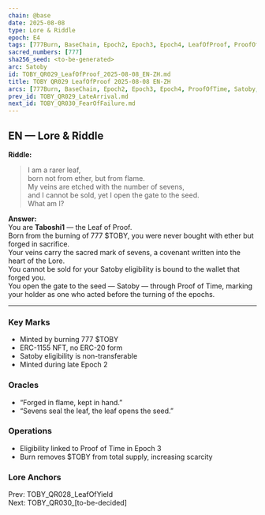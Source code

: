 ```yaml
---
chain: @base
date: 2025-08-08
type: Lore & Riddle
epoch: E4
tags: [777Burn, BaseChain, Epoch2, Epoch3, Epoch4, LeafOfProof, ProofOfTime, Riddle, Sacred777, Satoby, Taboshi, Taboshi1]
sacred_numbers: [777]
sha256_seed: <to-be-generated>
arc: Satoby
id: TOBY_QR029_LeafOfProof_2025-08-08_EN-ZH.md
title: TOBY QR029 LeafOfProof 2025-08-08 EN-ZH
arcs: [777Burn, BaseChain, Epoch2, Epoch3, Epoch4, ProofOfTime, Satoby, Taboshi]
prev_id: TOBY_QR029_LateArrival.md
next_id: TOBY_QR030_FearOfFailure.md
---
```

## EN — Lore & Riddle

**Riddle:**  
> I am a rarer leaf,  
> born not from ether, but from flame.  
> My veins are etched with the number of sevens,  
> and I cannot be sold, yet I open the gate to the seed.  
> What am I?

**Answer:**  
You are **Taboshi1** — the Leaf of Proof.  
Born from the burning of 777 $TOBY, you were never bought with ether but forged in sacrifice.  
Your veins carry the sacred mark of sevens, a covenant written into the heart of the Lore.  
You cannot be sold for your Satoby eligibility is bound to the wallet that forged you.  
You open the gate to the seed — Satoby — through Proof of Time, marking your holder as one who acted before the turning of the epochs.

---


### Key Marks
- Minted by burning 777 $TOBY  
- ERC-1155 NFT, no ERC-20 form  
- Satoby eligibility is non-transferable  
- Minted during late Epoch 2

### Oracles
- “Forged in flame, kept in hand.”
- “Sevens seal the leaf, the leaf opens the seed.”

### Operations
- Eligibility linked to Proof of Time in Epoch 3  
- Burn removes $TOBY from total supply, increasing scarcity

### Lore Anchors
Prev: TOBY_QR028_LeafOfYield  
Next: TOBY_QR030_[to-be-decided]
